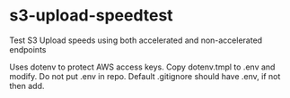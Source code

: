 # s3-upload-speedtest
Test S3 Upload speeds using both accelerated and non-accelerated endpoints

Uses dotenv to protect AWS access keys.  Copy dotenv.tmpl to .env and modify. Do not put .env in repo. Default .gitignore should have .env, if not then add.
